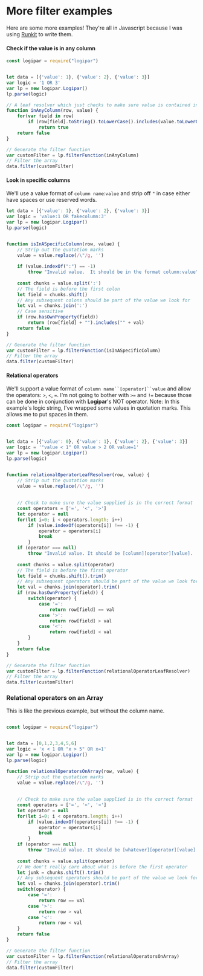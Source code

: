 # More filter examples

Here are some more examples!  They're all in Javascript because I was using [Runkit](https://npm.runkit.com/logipar) to write them.


#### Check if the value is in any column

```javascript
const logipar = require("logipar") 


let data = [{'value': 1}, {'value': 2}, {'value': 3}] 
var logic = '1 OR 3'    
var lp = new logipar.Logipar()
lp.parse(logic)

// A leaf resolver which just checks to make sure value is contained in one of the object's properties
function inAnyColumn(row, value) {
    for(var field in row)
        if (row[field].toString().toLowerCase().includes(value.toLowerCase()))
            return true
    return false
}

// Generate the filter function
var customFilter = lp.filterFunction(inAnyColumn) 
// Filter the array
data.filter(customFilter) 
```


#### Look in specific columns
We'll use a value format of `column name`:`value` and strip off `"` in case either have spaces or use reserved words.
```javascript
let data = [{'value': 1}, {'value': 2}, {'value': 3}] 
var logic = 'value:1 OR fakecolumn:3'
var lp = new logipar.Logipar()
lp.parse(logic)


function isInASpecificColumn(row, value) {
    // Strip out the quotation marks
    value = value.replace(/\"/g, '')
    
    if (value.indexOf(":") == -1)
        throw "Invalid value.  It should be in the format column:value"
    
    const chunks = value.split(':')
    // The field is before the first colon
    let field = chunks.shift()
    // Any subsequent colons should be part of the value we look for
    let val = chunks.join(':')
    // Case sensitive
    if (row.hasOwnProperty(field)) 
        return (row[field] + "").includes("" + val)
    return false
}

// Generate the filter function
var customFilter = lp.filterFunction(isInASpecificColumn) 
// Filter the array
data.filter(customFilter) 
```

#### Relational operators
We'll support a value format of `column name``[operator]``value` and allow the operators: `>`, `<`, `=`.  I'm not going to bother with `>=` and `!=` because those can be done in conjunction with **Logipar**'s NOT operator.
Note: In this example's logic string, I've wrapped some values in quotation marks.  This allows me to put spaces in them.

```javascript
const logipar = require("logipar") 


let data = [{'value': 0}, {'value': 1}, {'value': 2}, {'value': 3}] 
var logic = '"value < 1" OR value > 2 OR value=1'
var lp = new logipar.Logipar()
lp.parse(logic)


function relationalOperatorLeafResolver(row, value) {
    // Strip out the quotation marks
    value = value.replace(/\"/g, '')
    
    
    // Check to make sure the value supplied is in the correct format
    const operators = ['=', '<', '>']
    let operator = null
    for(let i=0; i < operators.length; i++)
        if (value.indexOf(operators[i]) !== -1) {
            operator = operators[i]
            break
        }
    if (operator === null)
        throw "Invalid value. It should be [column][operator][value].  Valid operators are: >, <, and =." 
            
    const chunks = value.split(operator)
    // The field is before the first operator
    let field = chunks.shift().trim()
    // Any subsequent operators should be part of the value we look for
    let val = chunks.join(operator).trim()
    if (row.hasOwnProperty(field)) {
        switch(operator) {
            case '=':
                return row[field] == val
            case '>':
                return row[field] > val
            case '<':
                return row[field] < val
        }
    }
    return false
}

// Generate the filter function
var customFilter = lp.filterFunction(relationalOperatorLeafResolver) 
// Filter the array
data.filter(customFilter) 
```


### Relational operators on an Array
This is like the previous example, but without the column name.

```javascript

const logipar = require("logipar") 


let data = [0,1,2,3,4,5,6] 
var logic = 'x < 1 OR "x > 5" OR x=1'
var lp = new logipar.Logipar()
lp.parse(logic)

function relationalOperatorsOnArray(row, value) {
    // Strip out the quotation marks
    value = value.replace(/\"/g, '')
    
    
    // Check to make sure the value supplied is in the correct format
    const operators = ['=', '<', '>']
    let operator = null
    for(let i=0; i < operators.length; i++)
        if (value.indexOf(operators[i]) !== -1) {
            operator = operators[i]
            break
        }
    if (operator === null)
        throw "Invalid value. It should be [whatever][operator][value].  Valid operators are: >, <, and =." 
            
    const chunks = value.split(operator)
    // We don't really care about what is before the first operator
    let junk = chunks.shift().trim()
    // Any subsequent operators should be part of the value we look for
    let val = chunks.join(operator).trim()
    switch(operator) {
        case '=':
            return row == val
        case '>':
            return row > val
        case '<':
            return row < val
    }
    return false
}

// Generate the filter function
var customFilter = lp.filterFunction(relationalOperatorsOnArray) 
// Filter the array
data.filter(customFilter) 
```